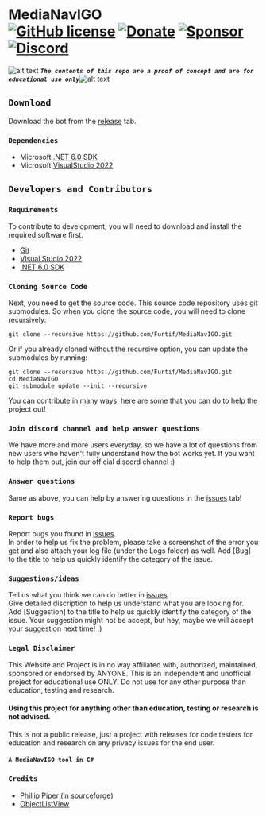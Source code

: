 <!-- define variables -->
[1.1]: http://i.imgur.com/M4fJ65n.png (ATTENTION)

MediaNavIGO<br /><!--[![Build status](https://ci.appveyor.com/api/projects/status/fsp470bmrsl64kyp/branch/master?svg=true)](https://ci.appveyor.com/project/RocketBot/MediaNavIGO/branch/master) [![Github All Releases](https://img.shields.io/github/downloads/Furtif/MediaNavIGO/total.svg?maxAge=750)](https://github.com/Furtif/MediaNavIGO/releases) -->
[![GitHub license](https://img.shields.io/badge/license-Apache-blue.svg)](https://github.com/Furtif/MediaNavIGO/blob/master/License.md) 
[![Donate](https://img.shields.io/badge/Donate-PayPal-green.svg)](https://www.paypal.me/rocketbot) [![Sponsor](https://img.shields.io/badge/Sponsor-Link-brightgreen.svg)](https://github.com/sponsors/Furtif) [![Discord](https://img.shields.io/discord/335455302965002242?label=Discord&style=flat-square)](https://discord.gg/rkm4xhX)
===================

![alt text][1.1] <strong><em>`The contents of this repo are a proof of concept and are for educational use only`</em></strong>![alt text][1.1]<br/>

## `Download`
Download the bot from the [release](https://github.com/Furtif/MediaNavIGO/releases) tab.  

### `Dependencies`
 - Microsoft [.NET 6.0 SDK](https://dotnet.microsoft.com/download/dotnet/6.0)
 - Microsoft [VisualStudio 2022](https://visualstudio.microsoft.com/fr/vs/preview/)

## `Developers and Contributors`

### `Requirements`

To contribute to development, you will need to download and install the required software first.

- [Git](https://git-scm.com/downloads)
- [Visual Studio 2022](https://visualstudio.microsoft.com/fr/vs/preview/)
- [.NET 6.0 SDK](https://dotnet.microsoft.com/download/dotnet/6.0)

### `Cloning Source Code`

Next, you need to get the source code.  This source code repository uses git submodules. So when you clone the source code, you will need to clone recursively:

```
git clone --recursive https://github.com/Furtif/MediaNavIGO.git
```

Or if you already cloned without the recursive option, you can update the submodules by running:

```
git clone --recursive https://github.com/Furtif/MediaNavIGO.git
cd MediaNavIGO
git submodule update --init --recursive
```

 You can contribute in many ways, here are some that you can do to help the project out!

### `Join discord channel and help answer questions`
 We have more and more users everyday, so we have a lot of questions from new users who haven't fully understand how the bot works yet. If you want to help them out, join our official discord channel :)

### `Answer questions`
 Same as above, you can help by answering questions in the [issues](https://github.com/Furtif/MediaNavIGO/issues) tab!

### `Report bugs`
 Report bugs you found in [issues](https://github.com/Furtif/MediaNavIGO/issues).  
In order to help us fix the problem, please take a screenshot of the error you get and also attach your log file (under the Logs folder) as well. Add [Bug] to the title to help us quickly identify the category of the issue.

### `Suggestions/ideas`
 Tell us what you think we can do better in [issues](https://github.com/Furtif/MediaNavIGO/issues).  
Give detailed discription to help us understand what you are looking for. Add [Suggestion] to the title to help us quickly identify the category of the issue. Your suggestion might not be accept, but hey, maybe we will accept your suggestion next time! :)

### `Legal Disclaimer`

This Website and Project is in no way affiliated with, authorized, maintained, sponsored or endorsed by ANYONE. This is an independent and unofficial project for educational use ONLY. Do not use for any other purpose than education, testing and research.

#### Using this project for anything other than education, testing or research is not advised.

This is not a public release, just a project with releases for code testers for education and research on any privacy issues for the end user.

#### `A MediaNavIGO tool in C#`


### `Credits`
- [Phillip Piper (in sourceforge)](https://sourceforge.net/u/grammarian)
- [ObjectListView](https://github.com/Furtif/ObjectListView)
